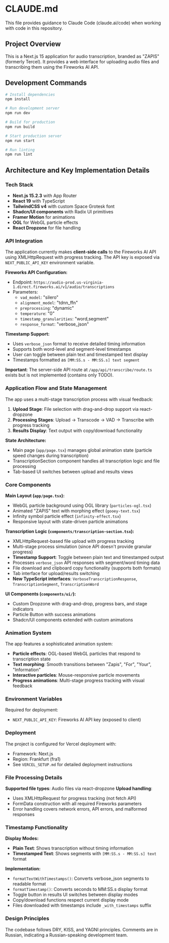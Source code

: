 # CLAUDE.md

This file provides guidance to Claude Code (claude.ai/code) when working with code in this repository.

## Project Overview

This is a Next.js 15 application for audio transcription, branded as "ZAPIS" (formerly Tercel). It provides a web interface for uploading audio files and transcribing them using the Fireworks AI API.

## Development Commands

```bash
# Install dependencies
npm install

# Run development server
npm run dev

# Build for production
npm run build

# Start production server
npm run start

# Run linting
npm run lint
```

## Architecture and Key Implementation Details

### Tech Stack
- **Next.js 15.2.3** with App Router
- **React 19** with TypeScript
- **TailwindCSS v4** with custom Space Grotesk font
- **Shadcn/UI components** with Radix UI primitives
- **Framer Motion** for animations
- **OGL** for WebGL particle effects
- **React Dropzone** for file handling

### API Integration
The application currently makes **client-side calls** to the Fireworks AI API using XMLHttpRequest with progress tracking. The API key is exposed via `NEXT_PUBLIC_API_KEY` environment variable. 

**Fireworks API Configuration:**
- Endpoint: `https://audio-prod.us-virginia-1.direct.fireworks.ai/v1/audio/transcriptions`
- Parameters:
  - `vad_model`: "silero"
  - `alignment_model`: "tdnn_ffn" 
  - `preprocessing`: "dynamic"
  - `temperature`: "0"
  - `timestamp_granularities`: "word,segment"
  - `response_format`: "verbose_json"

**Timestamp Support:**
- Uses `verbose_json` format to receive detailed timing information
- Supports both word-level and segment-level timestamps
- User can toggle between plain text and timestamped text display
- Timestamps formatted as `[MM:SS.s - MM:SS.s] text segment`

**Important**: The server-side API route at `/app/api/transcribe/route.ts` exists but is not implemented (contains only TODO).

### Application Flow and State Management

The app uses a multi-stage transcription process with visual feedback:

1. **Upload Stage**: File selection with drag-and-drop support via react-dropzone
2. **Processing Stages**: Upload → Transcode → VAD → Transcribe with progress tracking
3. **Results Display**: Text output with copy/download functionality

**State Architecture:**
- Main page (`app/page.tsx`) manages global animation state (particle speed changes during transcription)
- TranscriptionSection component handles all transcription logic and file processing
- Tab-based UI switches between upload and results views

### Core Components

**Main Layout (`app/page.tsx`):**
- WebGL particle background using OGL library (`particles-ogl.tsx`)
- Animated "ZAPIS" text with morphing effect (`gooey-text.tsx`)
- Infinity symbol particle effect (`infinity-effect.tsx`)
- Responsive layout with state-driven particle animations

**Transcription Logic (`components/transcription-section.tsx`):**
- XMLHttpRequest-based file upload with progress tracking
- Multi-stage process simulation (since API doesn't provide granular progress)
- **Timestamp Support**: Toggle between plain text and timestamped output
- Processes `verbose_json` API responses with segment/word timing data
- File download and clipboard copy functionality (supports both formats)
- Tab interface for upload/results switching
- **New TypeScript interfaces**: `VerboseTranscriptionResponse`, `TranscriptionSegment`, `TranscriptionWord`

**UI Components (`components/ui/`):**
- Custom Dropzone with drag-and-drop, progress bars, and stage indicators
- Particle Button with success animations
- Shadcn/UI components extended with custom animations

### Animation System

The app features a sophisticated animation system:
- **Particle effects**: OGL-based WebGL particles that respond to transcription state
- **Text morphing**: Smooth transitions between "Zapis", "For", "Your", "Information"
- **Interactive particles**: Mouse-responsive particle movements
- **Progress animations**: Multi-stage progress tracking with visual feedback

### Environment Variables
Required for deployment:
- `NEXT_PUBLIC_API_KEY`: Fireworks AI API key (exposed to client)

### Deployment
The project is configured for Vercel deployment with:
- Framework: Next.js
- Region: Frankfurt (fra1)
- See `VERCEL_SETUP.md` for detailed deployment instructions

### File Processing Details

**Supported file types**: Audio files via react-dropzone
**Upload handling**: 
- Uses XMLHttpRequest for progress tracking (not fetch API)
- FormData construction with all required Fireworks parameters
- Error handling covers network errors, API errors, and malformed responses

### Timestamp Functionality

**Display Modes:**
- **Plain Text**: Shows transcription without timing information
- **Timestamped Text**: Shows segments with `[MM:SS.s - MM:SS.s] text` format

**Implementation:**
- `formatTextWithTimestamps()`: Converts verbose_json segments to readable format
- `formatTimestamp()`: Converts seconds to MM:SS.s display format
- Toggle button in results UI switches between display modes
- Copy/download functions respect current display mode
- Files downloaded with timestamps include `_with_timestamps` suffix

### Design Principles
The codebase follows DRY, KISS, and YAGNI principles. Comments are in Russian, indicating a Russian-speaking development team.